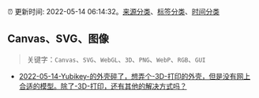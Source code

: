 :alarm_clock: 更新时间: 2022-05-14 06:14:32。[来源分类](../README.md)、[标签分类](../TAGS.md)、[时间分类](../TIMELINE.md)

## Canvas、SVG、图像


> 关键字：`Canvas`、`SVG`、`WebGL`、`3D`、`PNG`、`WebP`、`RGB`、`GUI`



- [2022-05-14-Yubikey-的外壳碎了，想弄个-3D-打印的外壳，但是没有网上合适的模型。除了-3D-打印，还有其他的解决方式吗？](https://www.v2ex.com/t/852749) 